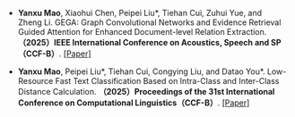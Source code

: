 - <strong>Yanxu Mao</strong>, Xiaohui Chen, Peipei Liu*, Tiehan Cui, Zuhui Yue, and Zheng Li. GEGA: Graph Convolutional Networks and Evidence Retrieval Guided Attention for Enhanced Document-level Relation Extraction. <strong>（2025）IEEE International Conference on Acoustics, Speech and SP（CCF-B）</strong>. [[Paper]](https://ieeexplore.ieee.org/document/10889649)

- <strong>Yanxu Mao</strong>, Peipei Liu*, Tiehan Cui, Congying Liu, and Datao You*. Low-Resource Fast Text Classification Based on Intra-Class and Inter-Class Distance Calculation. <strong>（2025）Proceedings of the 31st International Conference on Computational Linguistics（CCF-B）</strong>. [[Paper]](https://aclanthology.org/2025.coling-main.70/)

<!-- - X. Yang, <strong>S. Li</strong>, A. Cao*, C. Wang*, Y. Liu, X. Bai, and Q. Niu (2024). Deep Transfer Learning for P-wave Arrival Identification and Automatic Seismic Source Location in Underground Mines. <strong>International Journal of Rock Mechanics and Mining Sciences</strong>. [[Paper]](https://doi.org/10.1016/j.ijrmms.2024.105888)

- <strong>S. Li</strong>, X. Yang*, A. Cao*, C. Wang, Y. Liu, Y. Liu, and Q. Niu (2024). SeisT: A Foundational Deep-Learning Model for Earthquake Monitoring Tasks. <strong>IEEE Transactions on Geoscience and Remote Sensing</strong>. [[Paper]](https://doi.org/10.1109/TGRS.2024.3371503) [[Code]](https://github.com/senli1073/SeisT)

- A. Cao, X. Yang, C. Wang*, <strong>S. Li</strong>, Y. Liu, L. Dou, and Q. Niu (2023). High-Precision Phase Picking and Automatic Source Locating Method for Seismicity in Mines Based on Deep Transfer Learning. <strong>Journal of China Coal Society</strong>. [[Paper]](https://doi.org/10.13225/j.cnki.jccs.2023.0095)

- A. Cao, Y. Liu, X. Yang*, <strong>S. Li</strong>, C. Wang, X. Bai, and Y. Liu (2022). Physical Index and Data Fusion-Driven Method for Coal Burst Prediction in Time Sequence. <strong>Journal of China Coal Society</strong>. [[Paper]](https://doi.org/10.13225/j.cnki.jccs.2022.0680)

- X. Yang, X. Yu, C. Zhang, <strong>S. Li</strong>, and Q. Niu (2021). MineGPS: Battery-Free Localization Base Station for Coal Mine Environment. <strong>IEEE Communications Letters</strong>. [[Paper]](https://doi.org/10.1109/LCOMM.2021.3081593) -->

